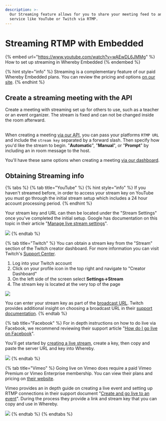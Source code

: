 ```yaml
---
description: >-
  Our Streaming feature allows for you to share your meeting feed to an external
  service like YouTube or Twitch via RTMP.
---
```


# Streaming RTMP with Embedded

{% embed url="https://www.youtube.com/watch?v=wAEwDL6JMMg" %}
How to set up streaming in Whereby Embedded
{% endembed %}

{% hint style="info" %}
Streaming is a complementary feature of our paid Whereby Embedded plans. You can review the pricing and options [on our site](https://whereby.com/information/embedded/pricing/).
{% endhint %}

## Create a streaming meeting with the API

Create a meeting with streaming set up for others to use, such as a teacher or an event organizer. The stream is fixed and can not be changed inside the room afterward.

\
When creating a meeting [via our API](../../reference/whereby-rest-api-reference.md#create-meeting), you can pass your platforms `RTMP URL` and include the `stream key` separated by a forward slash. Then specify how you'd like the stream to begin. "**Automatic**", "**Manual**", or "**Prompt**" by including an in room message to the host.

You'll have these same options when creating a meeting [via our dashboard](../../whereby-101/using-the-rest-api/using-create-a-room.md).

## Obtaining Streaming info

{% tabs %}
{% tab title="YouTube" %}
{% hint style="info" %}
If you haven't streamed before, in order to access your stream key on YouTube you must go through the initial stream setup which includes a 24 hour account processing period.
{% endhint %}

Your stream key and URL can then be located under the "Stream Settings" once you've completed the initial setup. Google has documentation on this topic in their article "[Manage live stream settings](https://support.google.com/youtube/answer/9854503)".

![](<../../.gitbook/assets/YouTube Settings.png>)
{% endtab %}

{% tab title="Twitch" %}
You can obtain a stream key from the "Stream" section of the Twitch creator dashboard. For more information you can visit Twitch's [Support Center](https://help.twitch.tv/s/article/creator-dashboard).

1. Log into your Twitch account
2. Click on your profile icon in the top right and navigate to "Creator Dashboard"
3. On the left side of the screen select **Settings->Stream**
4. The stream key is located at the very top of the page

![](<../../.gitbook/assets/Twitch Settings.png>)

You can enter your stream key as part of the [broadcast URL](https://dev.twitch.tv/docs/video-broadcast). Twitch provides additional insight on choosing a broadcast URL in their [support documentation](https://help.twitch.tv/s/article/guide-to-broadcast-health-and-using-twitch-inspector?language=en\_US#HowtoChooseaTwitchIngestServer).
{% endtab %}

{% tab title="Facebook" %}
For in depth instructions on how to do live via Facebook, we recommend reviewing their support article "[How do I go live on Facebook](https://www.facebook.com/help/587160588142067)".

You'll get started by [creating a live stream](https://www.facebook.com/live/create), create a key, then copy and paste the server URL and key into Whereby.

![](<../../.gitbook/assets/Facebook Settings.png>)
{% endtab %}

{% tab title="Vimeo" %}
Going live on Vimeo does require a paid Vimeo Premium or Vimeo Enterprise membership. You can view their plans and pricing on [their website](https://vimeo.zendesk.com/hc/en-us/articles/115012811168#h\_60c83788-04d4-4353-8a3a-cd0d0bb8b6bc).

Vimeo provides an in depth guide on creating a live event and setting up RTMP connections in their support document "[Create and go live to an event](https://vimeo.zendesk.com/hc/en-us/articles/115012811168#h\_60c83788-04d4-4353-8a3a-cd0d0bb8b6bc)". During the process they provide a link and stream key that you can copy and use in Whereby.

![](<../../.gitbook/assets/Vimeo settings.png>)
{% endtab %}
{% endtabs %}
